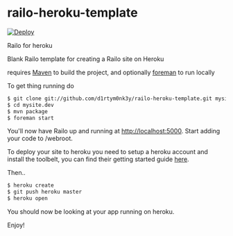 railo-heroku-template
============

[![Deploy](https://www.herokucdn.com/deploy/button.png)](https://heroku.com/deploy)

Railo for heroku

Blank Railo template for creating a Railo site on Heroku

requires [Maven](http://maven.apache.org/) to build the project, and optionally [foreman](https://github.com/ddollar/foreman) to run locally

To get thing running do

```bash
$ git clone git://github.com/d1rtym0nk3y/railo-heroku-template.git mysite.dev
$ cd mysite.dev
$ mvn package
$ foreman start
```

You'll now have Railo up and running at [http://localhost:5000](http://localhost:5000). 
Start adding your code to /webroot.

To deploy your site to heroku you need to setup a heroku account and install the toolbelt, 
you can find their getting started guide [here](https://devcenter.heroku.com/articles/quickstart).

Then..
```bash
$ heroku create
$ git push heroku master
$ heroku open
```

You should now be looking at your app running on heroku.

Enjoy!
